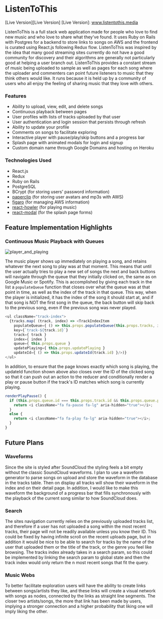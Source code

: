 # ListenToThis
[Live Version][Live Version]
[Live Version]: www.listentothis.media

ListenToThis is a full stack web application made for people who love to find new music and who love to share what they've found. It uses Ruby on Rails with Postgres for a backend to store links to songs on AWS and the frontend is curated using React.js following Redux flow. ListenToThis was inspired by the idea that many good streaming sites currently do not have a good community for discovery and their algorithms are generally not particularly good at helping a user branch out. ListenToThis provides a constant stream of music being uploaded to sample as well as pages for each song where the uploader and commenters can point future listeners to music that they think others would like. It runs because it is held up by a community of users who all enjoy the feeling of sharing music that they love with others.

### Features
* Ability to upload, view, edit, and delete songs
* Continuous playback between pages
* User profiles with lists of tracks uploaded by that user
* User authentication and login session that persists through refresh
* Ability to update your profile
* Comments on songs to facilitate exploring
* Interactive player with pause/play/skip buttons and a progress bar
* Splash page with animated modals for login and signup
* Custom domain name through Google Domains and hosting on Heroku

### Technologies Used
* React.js
* Redux
* Ruby on Rails
* PostgreSQL
* BCrypt (for storing users' password information)
* [paperclip][paperclip] (for storing user avatars and mp3s with AWS)
* [figaro][figaro] (for managing AWS information)
* [react-howler][react-howler] (for playing music)
* [react-modal][react-modal] (for the splash page forms)

[react-howler]: https://github.com/thangngoc89/react-howler
[react-modal]: https://github.com/reactjs/react-modal
[figaro]: https://rubygems.org/gems/figaro/
[paperclip]: https://rubygems.org/gems/paperclip/

## Feature Implementation Highlights

### Continuous Music Playback with Queues
![player_and_playing](https://s3-us-west-1.amazonaws.com/listentothis-pro/player_and_playing.png)

The music player shows up immediately on playing a song, and retains whatever the next song to play was at that moment. This means that until the user actually tries to play a new set of songs the next and back buttons will navigate through the queue that they initially clicked on, the same as on Google Music or Spotify. This is accomplished by giving each track in the list a `populateQueue` function that closes over what the queue was at that point in time, as well as the index of the track in that queue. This way, when the player is initialized, it has the index of the song it should start at, and if that song is NOT the first song in the queue, the back button will skip back to the previous song, even if the previous song was never played.

```javascript
<ul className="track-index">
  {tracks.map( (track, index) => <TrackIndexItem
    populateQueue={ () => this.props.populateQueue(this.props.tracks, index) }
    key={`track-${track.id}`}
    track={ track }
    index={ index }
    queue={ this.props.queue }
    updatePlaying={ this.props.updatePlaying }
    updateId={ () => this.props.updateId(track.id) }/>)}
</ul>
```

In addition, to ensure that the page knows exactly which song is playing, the updateId function shown above also closes over the ID of the clicked song so that it can push out an action to the reducer and conditionally render a play or pause button if the track's ID matches which song is currently playing.

```javascript
renderPlayPause() {
  if (this.props.queue.id === this.props.track.id && this.props.queue.playing) {
    return <i className="fa fa-pause fa-lg" aria-hidden="true"></i>;
  }
  else {
    return <i className="fa fa-play fa-lg" aria-hidden="true"></i>;
  }
}

```

## Future Plans
### Waveforms
Since the site is styled after SoundCloud the styling feels a bit empty without the classic SoundCloud waveforms. I plan to use a waveform generator to parse songs on upload and store the waveform in the database in the tracks table. Then on display all tracks will show their waveform in the index and on their detail page. In addition, I would like to make this waveform the background of a progress bar that fills synchronously with the playback of the current song similar to how SoundCloud does.

### Search
The sites navigation currently relies on the previously uploaded tracks list, and therefore if a user has not uploaded a song within the most recent tracks, their page will not be readily available unless you know their ID. This could be fixed by having infinite scroll on the recent uploads page, but in addition it would be nice to be able to search for tracks by the name of the user that uploaded them or the title of the track, or the genre you feel like browsing. The tracks index already takes in a search param, so this could be implemented by linking the search param to global state and then the track index would only return the n most recent songs that fit the query.

### Music Webs
To better facilitate exploration users will have the ability to create links between songs/artists they like, and these links will create a visual network with songs as nodes, connected by the links as straight line segments. The closer two artists/songs, the more that link has been made by users, implying a stronger connection and a higher probability that liking one will imply liking the other.
